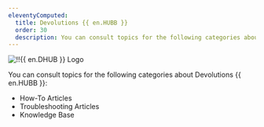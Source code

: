 ```yaml
---
eleventyComputed:
  title: Devolutions {{ en.HUBB }}
  order: 30
  description: You can consult topics for the following categories about Devolutions {{ en.HUBB }}':' How-To Articles, Troubleshooting Articles, and Knowledge Base.
---
```


![!!{{ en.DHUB }} Logo](https://webdevolutions.blob.core.windows.net/images/projects/devolutions-hub-business/devolutions-hub-business-color-shadow.svg)

You can consult topics for the following categories about Devolutions {{ en.HUBB }}: 

- How-To Articles
- Troubleshooting Articles
- Knowledge Base
